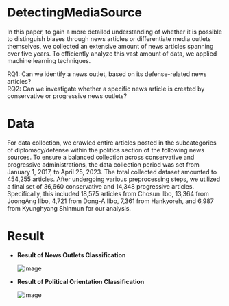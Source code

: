 # DetectingMediaSource

In this paper, to gain a more detailed understanding of whether it is possible to distinguish biases through news articles or differentiate media outlets themselves, we collected an extensive amount of news articles spanning over five years. To efficiently analyze this vast amount of data, we applied machine learning techniques.

RQ1: Can we identify a news outlet, based on its defense-related news articles?                       
RQ2: Can we investigate whether a specific news article is created by conservative or progressive news outlets?


# Data

For data collection, we crawled entire articles posted in the subcategories of diplomacy/defense within the politics section of the following news sources. To ensure a balanced collection across conservative and progressive administrations, the data collection period was set from January 1, 2017, to April 25, 2023. The total collected dataset amounted to 454,255 articles. After undergoing various preprocessing steps, we utilized a final set of 36,660 conservative and 14,348 progressive articles. Specifically, this included 18,575 articles from Chosun Ilbo, 13,364 from JoongAng Ilbo, 4,721 from Dong-A Ilbo, 7,361 from Hankyoreh, and 6,987 from Kyunghyang Shinmun for our analysis.

# Result
- **Result of News Outlets Classification** 
 
   ![image](https://github.com/dxlabskku/DetectingMediaSource/assets/126649723/e98e2a1b-4022-4cee-aea5-460f4df4c0ce)

- **Result of Political Orientation Classification**
     
   ![image](https://github.com/dxlabskku/DetectingMediaSource/assets/126649723/99afb33f-7b68-4ab2-a5b2-902edf9cbcaa)


